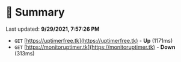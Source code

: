 # 📖 Summary
Last updated: **9/29/2021, 7:57:26 PM**

- `GET` [https://uptimerfree.tk](https://uptimerfree.tk) - **Up** (1171ms)
- `GET` [https://monitoruptimer.tk](https://monitoruptimer.tk) - **Down** (313ms)
